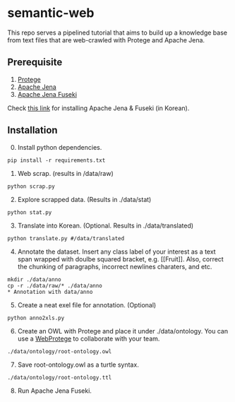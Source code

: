 # semantic-web
This repo serves a pipelined tutorial that aims to build up a knowledge base from text files that are web-crawled with Protege and Apache Jena.

## Prerequisite
1. [Protege](https://protege.stanford.edu/)
2. [Apache Jena](https://jena.apache.org/download/index.cgi)
3. [Apache Jena Fuseki](https://jena.apache.org/download/index.cgi)

Check [this link](https://www.youtube.com/watch?reload=9&v=8F3TWJvgmBU) for installing Apache Jena & Fuseki (in Korean).

## Installation

0. Install python dependencies.
```
pip install -r requirements.txt
```
1. Web scrap. (results in /data/raw)
```
python scrap.py
```
2. Explore scrapped data. (Results in ./data/stat)
```
python stat.py
```
3. Translate into Korean. (Optional. Results in ./data/translated)
```
python translate.py #/data/translated
```
4. Annotate the dataset. Insert any class label of your interest as a text span wrapped with doulbe squared bracket, e.g. [[Fruit]]. Also, correct the chunking of paragraphs, incorrect newlines charaters, and etc.
```
mkdir ./data/anno
cp -r ./data/raw/* ./data/anno
* Annotation with data/anno
```
5. Create a neat exel file for annotation. (Optional)
```
python anno2xls.py
```

6. Create an OWL with Protege and place it under ./data/ontology. You can  use a [WebProtege](https://webprotege.stanford.edu/) to collaborate with your team.
```
./data/ontology/root-ontology.owl
```
7. Save root-ontology.owl as a turtle syntax.
```
./data/ontology/root-ontology.ttl
```
8. Run Apache Jena Fuseki.